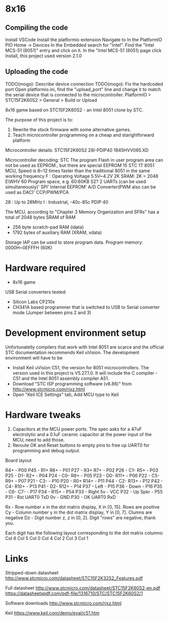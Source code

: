 # 8x16



## Compiling the code

Install VSCode
Install the platformio extension
Navigate to In the PlatformIO PIO Home -> Devices
In the Embedded search for "Intel". 
Find the "Intel MCS-51 (8051)" entry and click on it.
In the "Intel MCS-51 (8051) page click Install, this project used version 2.1.0

## Uploading the code

TODO(mogo): Describe device connection
TODO(mogo): Fix the hardcoded port
Open platformio.ini, find the "upload_port" line and change it to match the serial device that is connected to the microcontroller.
PlatformIO > STC15F2K60S2 > General > Build or Upload

8x16 game based on STC15F2K60S2 - an Intel 8051 clone by STC.

The purpose of this project is to:
1. Rewrite the stock firmware with some alternative games.
1. Teach microcontroller programming on a cheap and starightforward platform

Microcontroller details:
STC15F2K60S2
28I-PDIP40
1845HVV065.XD

Microcontroller decoding:
STC The program Flash in user program area can not be used as EEPROM., but there are special EEPROM
15 STC 1T 8051 MCU, Speed is 8~12 times faster than the traditional 8051 in the same working frequency
F : Operating Voltage 5.5V~4.2V
2K SRAM: 2K = 2048 E\WHV
60 Program space, e.g. 60:60KB
S2? 2 UARTs (can be used simultaneously)' SPI' Internal EEPROM'  A/D Converter(PWM also can be used as DAC)'  CCP/PWM/PCA

28 : Up to 28MHz
I : Industrial, -40c-85c
PDIP 40

The MCU, according to "Chapter 3 Memory Organization and SFRs" has a total of 2048 bytes SRAM of RAM
* 256 byte scratch-pad RAM (idata)
* 1792 bytes of auxiliary RAM (XRAM, xdata)

Storage
IAP can be used to store program data.
Program memory: 0000H~0EFFFH (60K)

# Hardware required

* 8x16 game

USB Serial converters tested:
* Silicon Labs CP210x 
* CH341A based programmer that is switched to USB to Serial converter mode (Jumper between pins 2 and 3)


# Development environment setup

Unfortunatelly compilers that work with Intel 8051 are scarce and the official STC documentation recommends Keil uVision. The development environment will have to be 

* Install Keil uVision C51, the version for 8051 microcontrollers. The version used in this project is V5.27.1.0. It will include the C compiler - C51 and the Intel 8051 assembly compiler A51.
* Download "STC ISP programming software (v6.86)" from http://www.stcmicro.com/rjxz.html
* Open "Keil ICE Settings" tab, Add MCU type to Keil

# Hardware tweaks

1. Capacitors at the MCU power ports. 
   The spec asks for a 47uF electrolytic and a 0.1uF ceramic capacitor at the power input of the MCU, need to add those.
1. Reroute OK and Reset buttons to empty pins to free up UART0 for programming and debug output.

Board layout

 R4+  - P00       P45 - R1+
 R6+  - P01       P27 - R3+
 R7+  - P02       P26 - C1-
 R5+  - P03       P25 - D1-
 R2+  - P04       P24 - C0-
 R8+  - P05       P23 - D0-
 R11+ - P06       P22 - C5-
 R9+  - P07       P21 - C3-
      - P10       P20 - R0+
 R14+ - P11       P44 - C2-
 R13+ - P12       P42 - C4-
 R10+ - P13       P41 - D2-
 R12+ - P14       P37 - Left
      - P15       P36 - Down
      - P16       P35 - C6-
 C7-  - P17       P34 -
 R15+ - P54       P33 - Right
 5v   - VCC       P32 - Up
 Spkr - P55       P31 - Rst UART0 TxD
 0v   - GND       P30 - OK  UART0 RxD

 Rx - Row number x in the dot matrix display, X in [0, 15]. Rows are positive
 Cy - Column number y in the dot matrix display, Y in [0, 7]. Clumns are negative
 Dz - Digit number z, z in [0, 2]. Digit "rows" are negative, thank you.
 
 Each digit has the following layout corresponding to the dot matrix columns:
              Col 6
     Col 5              Col 0
              Col 4
     Col 2              Col 3
              Col 1
 
# Links

Stripped-down datasheet
http://www.stcmicro.com/datasheet/STC15F2K32S2_Features.pdf

Full datasheet
http://www.stcmicro.com/datasheet/STC15F2K60S2-en.pdf
https://datasheetspdf.com/pdf-file/1316710/STC/STC15F2K60S2/1

Software downloads
http://www.stcmicro.com/rjxz.html

Keil
https://www.keil.com/demo/eval/c51.htm
